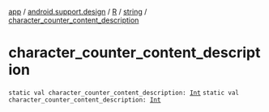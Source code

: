 [app](../../../index.md) / [android.support.design](../../index.md) / [R](../index.md) / [string](index.md) / [character_counter_content_description](./character_counter_content_description.md)

# character_counter_content_description

`static val character_counter_content_description: `[`Int`](https://kotlinlang.org/api/latest/jvm/stdlib/kotlin/-int/index.html)
`static val character_counter_content_description: `[`Int`](https://kotlinlang.org/api/latest/jvm/stdlib/kotlin/-int/index.html)